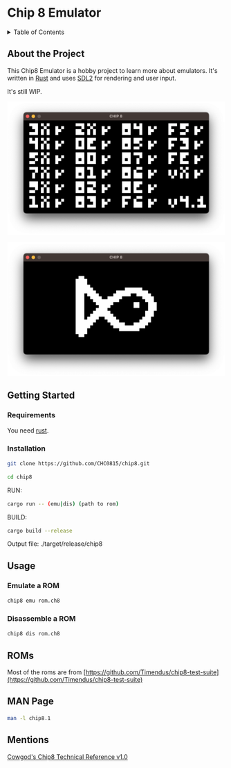 # Chip 8 Emulator

<!-- TABLE OF CONTENTS -->
<details>
  <summary>Table of Contents</summary>
  <ol>
    <li>
      <a href="#about-the-project">About The Project</a>
    </li>
    <li>
      <a href="#getting-started">Getting Started</a>
      <ul>
        <li><a href="#requirements">Requirements</a></li>
        <li><a href="#installation">Installation</a></li>
      </ul>
    </li>
    <li><a href="#usage">Usage</a></li>
    <li><a href="#roms">ROMs</a></li>
    <li><a href="#manpage">MAN Page</a></li>
    <li><a href="#mentions">Mentions</a></li>
  </ol>
</details>

## About the Project

This Chip8 Emulator is a hobby project to learn more about emulators.
It's written in [Rust](https://www.rust-lang.org/) and uses [SDL2](https://www.libsdl.org/) for rendering and user input.

It's still WIP.

![Screenshot of the Chip8 Emulator](https://github.com/chc0815/chip8/blob/master/media/chip8.png?raw=true)

![Screenshot of the Chip8 Emulator running Fishie](https://github.com/chc0815/chip8/blob/master/media/fishie.png?raw=true)

## Getting Started

### Requirements

You need [rust](https://www.rust-lang.org/tools/install).

### Installation

```sh
git clone https://github.com/CHC0815/chip8.git
```

```sh
cd chip8
```

RUN:

```sh
cargo run -- (emu|dis) (path to rom)
```

BUILD:

```sh
cargo build --release
```

Output file: ./target/release/chip8

## Usage

### Emulate a ROM

```sh
chip8 emu rom.ch8
```

### Disassemble a ROM

```sh
chip8 dis rom.ch8
```

## ROMs

Most of the roms are from [https://github.com/Timendus/chip8-test-suite](https://github.com/Timendus/chip8-test-suite)

## MAN Page

```sh
man -l chip8.1
```

## Mentions

[Cowgod's Chip8 Technical Reference v1.0](http://devernay.free.fr/hacks/chip8/C8TECH10.HTM)
